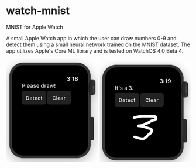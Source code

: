 # watch-mnist
MNIST for Apple Watch

A small Apple Watch app in which the user can draw numbers 0-9 and detect them using a small neural network trained on the MNIST dataset.
The app utilizes Apple's Core ML library and is tested on WatchOS 4.0 Beta 4.

![Alt text](start.png?raw=true "Start")
![Alt text](example.png?raw=true "Success")
